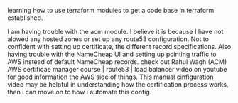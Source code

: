 learning how to use terraform modules to get a code base in terraform established.

I am having trouble with the acm module. I believe it is because I have not alowed any hosted zones or set up any route53 configuration. Not to confident with setting up certificate, the different record specifications. Also having trouble with the NameCheap UI and setting up pointing traffic to AWS instead of default NameCheap records. check out Rahul Wagh (ACM) AWS certificae manager course | route53 | load balancer video on youtube for good information the AWS side of things. This manual cinfiguration video may be helpful in understanding how the certification process works, then i can move on to how i automate this config.